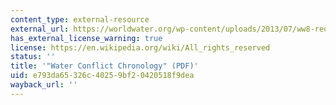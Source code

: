 ```yaml
---
content_type: external-resource
external_url: https://worldwater.org/wp-content/uploads/2013/07/ww8-red-water-conflict-chronology-2014.pdf
has_external_license_warning: true
license: https://en.wikipedia.org/wiki/All_rights_reserved
status: ''
title: '"Water Conflict Chronology" (PDF)'
uid: e793da65-326c-4025-9bf2-0420518f9dea
wayback_url: ''
---
```

